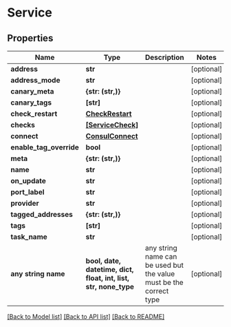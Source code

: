 # Service


## Properties
Name | Type | Description | Notes
------------ | ------------- | ------------- | -------------
**address** | **str** |  | [optional] 
**address_mode** | **str** |  | [optional] 
**canary_meta** | **{str: (str,)}** |  | [optional] 
**canary_tags** | **[str]** |  | [optional] 
**check_restart** | [**CheckRestart**](CheckRestart.md) |  | [optional] 
**checks** | [**[ServiceCheck]**](ServiceCheck.md) |  | [optional] 
**connect** | [**ConsulConnect**](ConsulConnect.md) |  | [optional] 
**enable_tag_override** | **bool** |  | [optional] 
**meta** | **{str: (str,)}** |  | [optional] 
**name** | **str** |  | [optional] 
**on_update** | **str** |  | [optional] 
**port_label** | **str** |  | [optional] 
**provider** | **str** |  | [optional] 
**tagged_addresses** | **{str: (str,)}** |  | [optional] 
**tags** | **[str]** |  | [optional] 
**task_name** | **str** |  | [optional] 
**any string name** | **bool, date, datetime, dict, float, int, list, str, none_type** | any string name can be used but the value must be the correct type | [optional]

[[Back to Model list]](../README.md#documentation-for-models) [[Back to API list]](../README.md#documentation-for-api-endpoints) [[Back to README]](../README.md)


